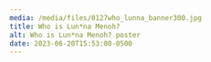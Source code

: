 ```yaml
---
media: /media/files/0127who_lunna_banner300.jpg
title: Who is Lun*na Menoh?
alt: Who is Lun*na Menoh? poster
date: 2023-06-20T15:53:00-0500
---
```


